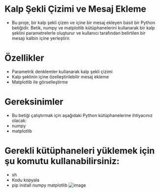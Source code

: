 # Kalp Şekli Çizimi ve Mesaj Ekleme
- Bu proje, bir kalp şekli çizen ve içine bir mesaj ekleyen basit bir Python betiğidir. Betik, numpy ve matplotlib kütüphanelerini kullanarak bir kalp şeklini parametrelerle oluşturur ve kullanıcı tarafından belirtilen bir mesajı kalbin içine yerleştirir.

# Özellikler
- Parametrik denklemler kullanarak kalp şekli çizimi
- Kalp şeklinin içine özelleştirilebilir mesaj ekleme
- Matplotlib ile görselleştirme

# Gereksinimler
- Bu betiği çalıştırmak için aşağıdaki Python kütüphanelerine ihtiyacınız olacak:
- numpy
- matplotlib
# Gerekli kütüphaneleri yüklemek için şu komutu kullanabilirsiniz:

- sh
- Kodu kopyala
- pip install numpy matplotlib
![image](https://github.com/rose-omer/KalpliYazi/assets/117285777/788af992-5bb2-417f-97f8-0469e8680de4)
